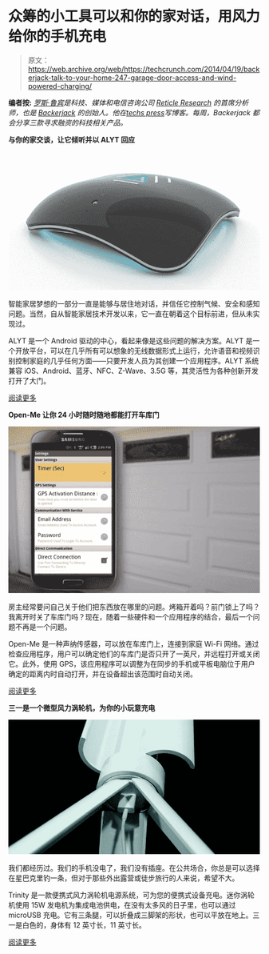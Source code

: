 # 众筹的小工具可以和你的家对话，用风力给你的手机充电 

> 原文：<https://web.archive.org/web/https://techcrunch.com/2014/04/19/backerjack-talk-to-your-home-247-garage-door-access-and-wind-powered-charging/>

**编者按:** *[罗斯·鲁宾](https://web.archive.org/web/20221207212139/http://rossrubin/)是科技、媒体和电信咨询公司 [Reticle Research](https://web.archive.org/web/20221207212139/http://www.reticleresearch.com/) 的首席分析师，也是 [Backerjack](https://web.archive.org/web/20221207212139/http://backerjack.com/) 的创始人。他在[techs press](https://web.archive.org/web/20221207212139/http://techspressive.com/)写博客。每周，Backerjack *都会分享三款寻求融资的科技相关产品。**

**与你的家交谈，让它倾听并以 ALYT 回应**

![ALYT](img/7aeea83cc31ac89121a78e118c61731e.png)

智能家居梦想的一部分一直是能够与居住地对话，并信任它控制气候、安全和感知问题。当然，自从智能家居技术开发以来，它一直在朝着这个目标前进，但从未实现过。

ALYT 是一个 Android 驱动的中心，看起来像是这些问题的解决方案。ALYT 是一个开放平台，可以在几乎所有可以想象的无线数据形式上运行，允许语音和视频识别控制家庭的几乎任何方面——只要开发人员为其创建一个应用程序。ALYT 系统兼容 iOS、Android、蓝牙、NFC、Z-Wave、3.5G 等，其灵活性为各种创新开发打开了大门。

[阅读更多](https://web.archive.org/web/20221207212139/http://www.backerjack.com/talk-to-your-home-and-have-it-listen-and-respond-with-alyt/)

**Open-Me 让你 24 小时随时随地都能打开车库门**

![open-Me](img/1b4509a89834c3dc1e40cc60937561d1.png)

房主经常要问自己关于他们把东西放在哪里的问题。烤箱开着吗？前门锁上了吗？我离开时关了车库门吗？现在，随着一些硬件和一个应用程序的结合，最后一个问题不再是一个问题。

Open-Me 是一种声纳传感器，可以放在车库门上，连接到家庭 Wi-Fi 网络。通过检查应用程序，用户可以确定他们的车库门是否只开了一英尺，并远程打开或关闭它。此外，使用 GPS，该应用程序可以调整为在同步的手机或平板电脑位于用户确定的距离内时自动打开，并在设备超出该范围时自动关闭。

[阅读更多](https://web.archive.org/web/20221207212139/http://www.backerjack.com/open-me-gives-you-24-hour-garage-door-access-from-anywhere-in-the-world/)

**三一是一个微型风力涡轮机，为你的小玩意充电**

![TrinityTurbine](img/2c5e756f79486a0a5f733a0ea74b3f59.png)

我们都经历过。我们的手机没电了，我们没有插座。在公共场合，你总是可以选择在星巴克里钓一条，但对于那些外出露营或徒步旅行的人来说，希望不大。

Trinity 是一款便携式风力涡轮机电源系统，可为您的便携式设备充电。迷你涡轮机使用 15W 发电机为集成电池供电，在没有太多风的日子里，也可以通过 microUSB 充电。它有三条腿，可以折叠成三脚架的形状，也可以平放在地上。三一是白色的，身体有 12 英寸长，11 英寸长。

[阅读更多](https://web.archive.org/web/20221207212139/http://www.backerjack.com/trinity-is-a-miniature-wind-turbine-to-keep-your-gadgets-charged/)